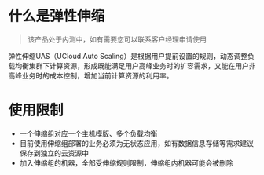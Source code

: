 # 什么是弹性伸缩

> 该产品处于内测中，如有需要您可以联系客户经理申请使用

弹性伸缩UAS（UCloud Auto Scaling）是根据用户提前设置的规则，动态调整负载均衡集群下计算资源，形成既能满足用户高峰业务时的扩容需求，又能在用户非高峰业务时的成本控制，增加当前计算资源的利用率。


# 使用限制

- 一个伸缩组对应一个主机模版、多个负载均衡
- 目前使用伸缩组部署的业务必须为无状态应用，如有数据信息存储等需求建议保存到独立的云资源中
- 加入伸缩组的机器，全部受伸缩规则限制，伸缩组内机器可能会被删除
